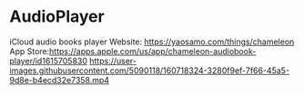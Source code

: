 # AudioPlayer
iCloud audio books player
Website: https://yaosamo.com/things/chameleon
App Store:https://apps.apple.com/us/app/chameleon-audiobook-player/id1615705830
https://user-images.githubusercontent.com/5090118/160718324-3280f9ef-7f66-45a5-9d8e-b4ecd32e7358.mp4


